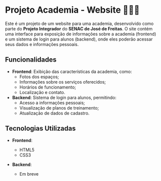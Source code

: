 # Projeto Academia - Website 🧑🏽‍💻

Este é um projeto de um website para uma academia, desenvolvido como parte do **Projeto Integrador** do **SENAC de José de Freitas**. O site contém uma interface para exposição de informações sobre a academia (frontend) e um sistema de login para alunos (backend), onde eles poderão acessar seus dados e informações pessoais.

## Funcionalidades

- **Frontend**: Exibição das características da academia, como:
  - Fotos dos espaços;
  - Informações sobre os serviços oferecidos;
  - Horários de funcionamento;
  - Localização e contato.
- **Backend**: Sistema de login para alunos, permitindo:
  - Acesso a informações pessoais;
  - Visualização de planos de treinamento;
  - Atualização de dados de cadastro.

## Tecnologias Utilizadas

- **Frontend**:

  - HTML5
  - CSS3

- **Backend**:
  - Em breve
